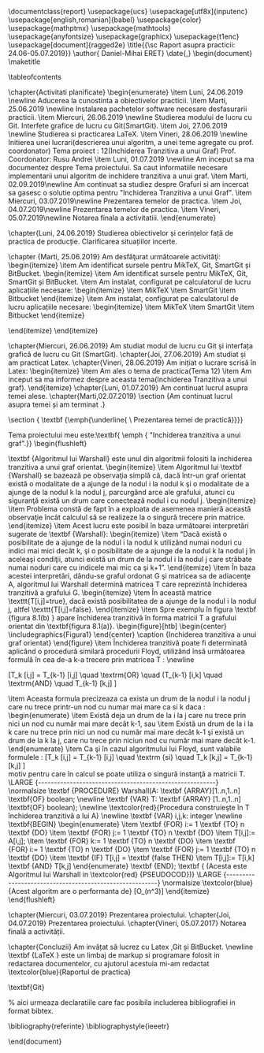 \documentclass{report}
\usepackage{ucs}
\usepackage[utf8x]{inputenc}
\usepackage[english,romanian]{babel}
\usepackage{color}
\usepackage{mathptmx}
\usepackage{mathtools}
\usepackage{anyfontsize}
\usepackage{graphicx}
\usepackage{t1enc}
\usepackage[document]{ragged2e}
\title{{\sc Raport asupra practicii: 24.06-05.07.2019}}
\author{ Daniel-Mihai ERET}
\date{\,}
\begin{document}
\maketitle

\tableofcontents

\chapter{Activitati planificate}
\begin{enumerate}
\item Luni, 24.06.2019 \newline
Aducerea la cunostinta a obiectivelor practicii.
\item Marti, 25.06.2019 \newline
Instalarea pachetelor software necesare desfasurarii practicii.
\item Miercuri, 26.06.2019 \newline
Studierea modului de lucru cu Git. Interfete grafice de lucru cu Git(SmartGit).
\item Joi, 27.06.2019 \newline
Studierea si practicarea LaTeX.
\item Vineri, 28.06.2019 \newline
Initierea unei lucrari(descrierea unui algoritm, a unei teme agregate cu prof. coordonator)
Tema proiect : 12(Inchiderea Tranzitiva a unui Graf)
Prof. Coordonator: Rusu Andrei
\item Luni, 01.07.2019 \newline
Am inceput sa ma documentez despre Tema proiectului.
Sa caut informatiile necesare implementarii unui algoritm de inchidere tranzitiva a unui graf.
\item Marti, 02.09.2019\newline
Am continuat sa studiez despre Grafuri si am incercat sa gasesc o solutie optima pentru "Inchiderea Tranzitiva a unui Graf".
\item Miercuri, 03.07.2019\newline
Prezentarea temelor de practica.
\item Joi, 04.07.2019\newline
Prezentarea temelor de practica.
\item Vineri, 05.07.2019\newline
Notarea finala a activitatiii.
\end{enumerate}

\chapter{Luni, 24.06.2019}
Studierea obiectivelor și cerințelor față de practica de producție. Clarificarea situațiilor incerte.

\chapter {Marti, 25.06.2019}
Am desfăţurat următoarele activităţi:
\begin{itemize}
\item
Am identificat sursele pentru MikTeX, Git, SmartGit și BitBucket.
\begin{itemize}
\item
Am identificat sursele pentru MikTeX, Git, SmartGit și BitBucket.
\item
Am instalat, configurat pe calculatorul de lucru aplicațiile necesare:
\begin{itemize}
\item
MikTeX
\item
SmartGit
\item
Bitbucket
\end{itemize}
\item
Am instalat, configurat pe calculatorul de lucru aplicațiile necesare:
\begin{itemize}
\item
MikTeX
\item
SmartGit
\item
Bitbucket
\end{itemize}

\end{itemize}
\end{itemize}

\chapter{Miercuri, 26.06.2019}
Am studiat modul de lucru cu Git și interfața grafică de lucru cu Git (SmartGit).
\chapter{Joi, 27.06.2019}
Am studiat și am practicat Latex.
\chapter{Vineri, 28.06.2019}
Am inițiat o lucrare scrisă în Latex:
\begin{itemize}
\item
Am ales o tema de practica(Tema 12)
\item
Am inceput sa ma informez despre aceasta tema(Inchiderea Tranzitiva a unui graf).
\end{itemize}
\chapter{Luni, 01.07.2019}
Am continuat lucrul asupra temei alese.
\chapter{Marti,02.07.2019}
\section  {Am continuat lucrul asupra temei și am terminat .}


 \section { \textbf    {\emph{\underline{ \  Prezentarea temei de practică}}}}

 Tema proiectului meu este:\textbf{ \emph { "Inchiderea tranzitiva a unui graf".}}
\begin{flushleft}

\textbf {Algoritmul lui Warshall} este unul din algoritmii folositi la inchiderea tranzitiva a unui graf orientat.
\begin{itemize}
\item
Algoritmul lui \textbf {Warshall} se bazează pe observaţia simplă că, dacă într-un graf orientat
există o modalitate de a ajunge de la nodul i la nodul k şi o modalitate de a ajunge de
la nodul k la nodul j, parcurgând arce ale grafului, atunci cu siguranţă există un drum
care conectează nodul i cu nodul j. 
\begin{itemize}
\item
Problema constă de fapt în a exploata de asemenea manieră această observaţie
încât calculul să se realizeze la o singură trecere prin matrice. 
\end{itemize}
\item
Acest lucru este posibil în baza următoarei interpretări sugerate de \textbf {Warshall}:
\begin{itemize}
\item
 “Dacă există o posibilitate de a ajunge de la nodul i la nodul k utilizând
numai noduri cu indici mai mici decât k, şi o posibilitate de a ajunge de la
nodul k la nodul j în aceleaşi condiţii, atunci există un drum de la nodul i la
nodul j care străbate numai noduri care cu indicele mai mic ca şi k+1”. 
\end{itemize}
\item
În baza acestei interpretări, dându-se graful ordonat G şi matricea sa de adiacenţe A,
algoritmul lui Warshall determină matricea T care reprezintă închiderea tranzitivă a
grafului G.
\begin{itemize}
\item
În această matrice \texttt{T[i,j]=true}, dacă există posibilitatea de a ajunge de la
nodul i la nodul j, altfel \texttt{T[i,j]=false}. 
\end{itemize}
\item
Spre exemplu în figura \textbf {figura 8.1(b) } apare închiderea tranzitivă în forma matricii T a
grafului orientat din \textbf{figura  8.1(a)}. 
\begin{figure}[htb]
\begin{center}
\includegraphics{Figura1}
\end{center}
\caption {Inchiderea tranzitiva a unui graf orientat}
\end{figure}
\item
Închiderea tranzitivă poate fi determinată aplicând o procedură similară procedurii
Floyd, utilizând însă următoarea formulă în cea de-a k-a trecere prin matricea T :
\newline

\[T_k  [i,j]  = T_{k-1} [i,j] \quad \textrm{OR} \quad (T_{k-1} [i,k]  \quad \textrm{AND} \quad  T_{k-1} [k,j] \]

\item Aceasta formula precizeaza ca exista un drum de la nodul i la nodul j care nu trece printr-un nod cu numar mai mare ca si k daca :
\begin{enumerate}
\item
Există deja un drum de la i la j care nu trece prin nici un nod cu număr
mai mare decât k-1, sau 
\item
Există un drum de la i la k care nu trece prin nici un nod cu număr mai
mare decât k-1 şi există un drum de la k la j, care nu trece prin niciun nod cu
număr mai mare decât k-1. 
\end{enumerate}
\item
Ca şi în cazul algoritmului lui Floyd, sunt valabile formulele :
\[T_k  [i,j]  = T_{k-1} [i,j] \quad \textrm {si} \quad T_k  [k,j]  = T_{k-1} [k,j] \]  
motiv pentru care în calcul se poate utiliza o singură instanţă a matricii T. 
\LARGE {--------------------------------------------------------}
\normalsize
\textbf {PROCEDURE} Warshall(A: \textbf {ARRAY}[1..n,1..n] \textbf{OF} boolean;
\newline
\textbf {VAR} T: \textbf {ARRAY} [1..n,1..n] \textbf{OF} boolean); 
\newline
\textcolor{red}{Procedura construieşte în T închiderea tranzitivă a lui A}
\newline
 \textbf {VAR} i,j,k: integer 
\newline
\textbf{BEGIN}
\begin{enumerate}
\item
 \textbf  {FOR} i:= 1  \textbf {TO} n  \textbf {DO}
\item
 \textbf {FOR} j:= 1  \textbf {TO} n  \textbf {DO}
\item
T[i,j]:= A[i,j]; 
\item
 \textbf {FOR} k:= 1  \textbf {TO} n  \textbf {DO}
\item
 \textbf {FOR} i:= 1  \textbf {TO} n  \textbf {DO}
\item
 \textbf {FOR} j:= 1  \textbf {TO} n  \textbf {DO} 
\item
 \textbf {IF} T[i,j] =  \textbf {false THEN}
\item
T[i,j]:= T[i,k]  \textbf {AND} T[k,j] 
\end{enumerate}
 \textbf {END};   \textbf { (Acesta este Algoritmul lui Warshall in \textcolor{red} {PSEUDOCOD})} 
\LARGE {--------------------------------------------------------}
\normalsize
\textcolor{blue}{Acest algoritm are o performanta de} \[O_(n^3)\]
\end{itemize}
\end{flushleft}


\chapter{Miercuri, 03.07.2019}
Prezentarea proiectului.
\chapter{Joi, 04.07.2019}
Prezentarea proiectului.
\chapter{Vineri, 05.07.2017}
Notarea finală a activității.

\chapter{Concluzii}
Am invățat să lucrez cu Latex ,Git și BitBucket. 
\newline
\textbf {LaTeX } este un limbaj de markup si programare folosit in redactarea documentelor, cu ajutorul acestuia mi-am redactat \textcolor{blue}{Raportul de practica}

\textbf{Git}


% aici urmeaza declaratiile care fac posibila includerea bibliografiei in format bibtex. 


\bibliography{referinte} 
\bibliographystyle{ieeetr}

\end{document}
